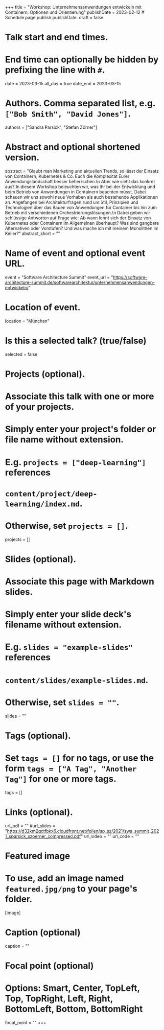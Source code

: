 +++
title = "Workshop: Unternehmensanwendungen entwickeln mit Containern. Optionen und Orientierung"
publishDate = 2023-02-12  # Schedule page publish publishDate.
draft = false

# Talk start and end times.
#   End time can optionally be hidden by prefixing the line with `#`.
date = 2023-03-15
all_day = true
date_end = 2023-03-15

# Authors. Comma separated list, e.g. `["Bob Smith", "David Jones"]`.
authors = ["Sandra Parsick", "Stefan Zörner"]

# Abstract and optional shortened version.
abstract = "Glaubt man Marketing und aktuellen Trends, so lässt der Einsatz von Containern, Kubernetes & Co. Euch die Komplexität Eurer Anwendungslandschaft besser beherrschen.\n Aber wie sieht das konkret aus? In diesem Workshop beleuchten wir, was Ihr bei der Entwicklung und beim Betrieb von Anwendungen in Containern beachten müsst. Dabei schauen wir uns sowohl neue Vorhaben als auch bestehende Applikationen an. Angefangen bei Architekturfragen rund um Stil, Prinzipien und Technologien über das Bauen von Anwendungen für Container bis hin zum Betrieb mit verschiedenen Orchestrierungslösungen.\n Dabei geben wir schlüssige Antworten auf Frage wie: Ab wann lohnt sich der Einsatz von Kubernetes oder Containern im Allgemeinen überhaupt? Was sind gangbare Alternativen oder Vorstufen? Und was mache ich mit meinem Monolithen im Keller?"
abstract_short = ""

# Name of event and optional event URL.
event = "Software Architecture Summit"
event_url = "https://software-architecture-summit.de/softwarearchitektur/unternehmensanwendungen-entwickeln/"

# Location of event.
location = "München"

# Is this a selected talk? (true/false)
selected = false

# Projects (optional).
#   Associate this talk with one or more of your projects.
#   Simply enter your project's folder or file name without extension.
#   E.g. `projects = ["deep-learning"]` references
#   `content/project/deep-learning/index.md`.
#   Otherwise, set `projects = []`.
projects = []

# Slides (optional).
#   Associate this page with Markdown slides.
#   Simply enter your slide deck's filename without extension.
#   E.g. `slides = "example-slides"` references
#   `content/slides/example-slides.md`.
#   Otherwise, set `slides = ""`.
slides = ""

# Tags (optional).
#   Set `tags = []` for no tags, or use the form `tags = ["A Tag", "Another Tag"]` for one or more tags.
tags = []

# Links (optional).
url_pdf = ""
#url_slides = "https://d32km2qctfbkx6.cloudfront.net/folien/sp_sz/2021/swa_summit_2021_sparsick_szoerner_compressed.pdf"
url_video = ""
url_code = ""

# Featured image
# To use, add an image named `featured.jpg/png` to your page's folder.
[image]
  # Caption (optional)
  caption = ""

  # Focal point (optional)
  # Options: Smart, Center, TopLeft, Top, TopRight, Left, Right, BottomLeft, Bottom, BottomRight
  focal_point = ""
+++
